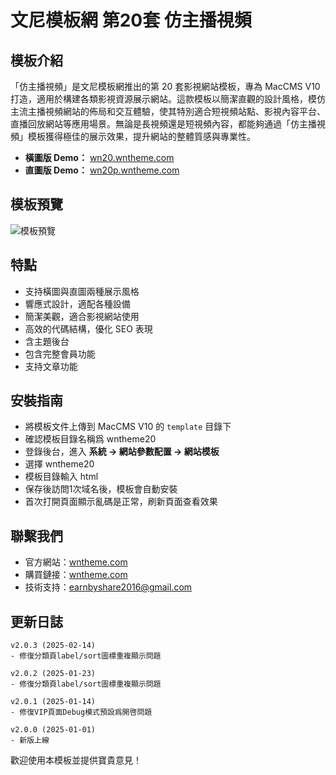 # 文尼模板網 第20套 仿主播視頻

## 模板介紹
「仿主播視頻」是文尼模板網推出的第 20 套影視網站模板，專為 MacCMS V10 打造，適用於構建各類影視資源展示網站。這款模板以簡潔直觀的設計風格，模仿主流主播視頻網站的佈局和交互體驗，使其特別適合短視頻站點、影視內容平台、直播回放網站等應用場景。無論是長視頻還是短視頻內容，都能夠通過「仿主播視頻」模板獲得極佳的展示效果，提升網站的整體質感與專業性。
- **橫圖版 Demo：** [wn20.wntheme.com](http://wn20.wntheme.com)
- **直圖版 Demo：** [wn20p.wntheme.com](http://wn20p.wntheme.com)

## 模板預覽
![模板預覽](https://wntheme.com/wp-content/uploads/2025/01/14075907148-scaled.webp)

## 特點
- 支持橫圖與直圖兩種展示風格
- 響應式設計，適配各種設備
- 簡潔美觀，適合影視網站使用
- 高效的代碼結構，優化 SEO 表現
- 含主題後台
- 包含完整會員功能
- 支持文章功能

## 安裝指南
- 將模板文件上傳到 MacCMS V10 的 `template` 目錄下
- 確認模板目錄名稱爲 wntheme20
- 登錄後台，進入 **系統 -> 網站參數配置 -> 網站模板**
- 選擇 wntheme20
- 模板目錄輸入 html
- 保存後訪問1次域名後，模板會自動安裝
- 首次打開頁面顯示亂碼是正常，刷新頁面查看效果

## 聯繫我們
- 官方網站：[wntheme.com](http://wntheme.com)
- 購買鏈接：[wntheme.com](http://wntheme.com/wntheme20)
- 技術支持：[earnbyshare2016@gmail.com](mailto:earnbyshare2016@gmail.com)

## 更新日誌
```
v2.0.3 (2025-02-14)
- 修復分類頁label/sort圖標重複顯示問題

v2.0.2 (2025-01-23)
- 修復分類頁label/sort圖標重複顯示問題

v2.0.1 (2025-01-14)
- 修復VIP頁面Debug模式預設爲開啓問題

v2.0.0 (2025-01-01)
- 新版上線
```

歡迎使用本模板並提供寶貴意見！
